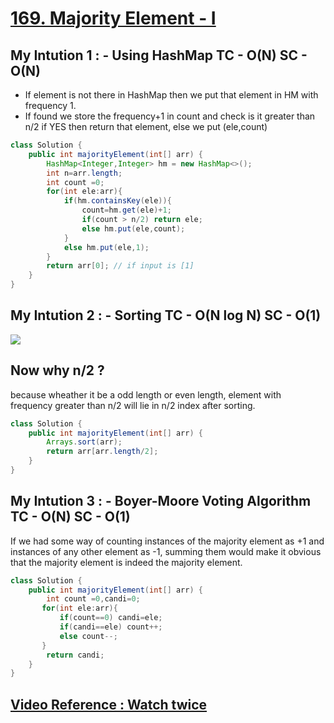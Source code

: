 # **[169. Majority Element - I](https://leetcode.com/problems/majority-element/)**

## My Intution 1 : - Using HashMap TC - O(N) SC - O(N)

- If element is not there in HashMap then we put that element in HM with frequency 1.
- If found we store the frequency+1 in count and check is it greater than n/2 if YES then return that element, else we put (ele,count)

```java
class Solution {
    public int majorityElement(int[] arr) {
        HashMap<Integer,Integer> hm = new HashMap<>();
        int n=arr.length;
        int count =0;
        for(int ele:arr){
            if(hm.containsKey(ele)){
                count=hm.get(ele)+1;
                if(count > n/2) return ele;
                else hm.put(ele,count);
            }
            else hm.put(ele,1);
        }
        return arr[0]; // if input is [1]
    }
}
```

## My Intution 2 : - Sorting TC - O(N log N) SC - O(1)

![](https://leetcode.com/problems/majority-element/Figures/169/sorting.png)

## Now why n/2 ?

because wheather it be a odd length or even length, element with frequency greater than n/2 will lie in n/2 index after sorting.

```java
class Solution {
    public int majorityElement(int[] arr) {
        Arrays.sort(arr);
        return arr[arr.length/2];
    }
}
```

## My Intution 3 : - Boyer-Moore Voting Algorithm TC - O(N) SC - O(1)

If we had some way of counting instances of the majority element as +1 and instances of any other element as -1, summing them would make it obvious that the majority element is indeed the majority element.

```java
class Solution {
    public int majorityElement(int[] arr) {
        int count =0,candi=0;
       for(int ele:arr){
           if(count==0) candi=ele;
           if(candi==ele) count++;
           else count--;
       }
        return candi;
    }
}
```

## **[Video Reference : Watch twice](https://youtu.be/AoX3BPWNnoE)**

